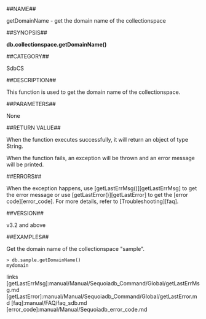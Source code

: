 ##NAME##

getDomainName - get the domain name of the collectionspace

##SYNOPSIS##

**db.collectionspace.getDomainName()**

##CATEGORY##

SdbCS

##DESCRIPTION##

This function is used to get the domain name of the collectionspace.

##PARAMETERS##

None

##RETURN VALUE##

When the function executes successfully, it will return an object of type String. 

When the function fails, an exception will be thrown and an error message will be printed.

##ERRORS##

When the exception happens, use [getLastErrMsg()][getLastErrMsg] to get the error message or use [getLastError()][getLastError] to get the [error code][error_code]. For more details, refer to [Troubleshooting][faq].

##VERSION##

v3.2 and above

##EXAMPLES##

Get the domain name of the collectionspace "sample".

```lang-javascript
> db.sample.getDomainName()
mydomain
```

[^_^]:
   links
[getLastErrMsg]:manual/Manual/Sequoiadb_Command/Global/getLastErrMsg.md
[getLastError]:manual/Manual/Sequoiadb_Command/Global/getLastError.md
[faq]:manual/FAQ/faq_sdb.md
[error_code]:manual/Manual/Sequoiadb_error_code.md